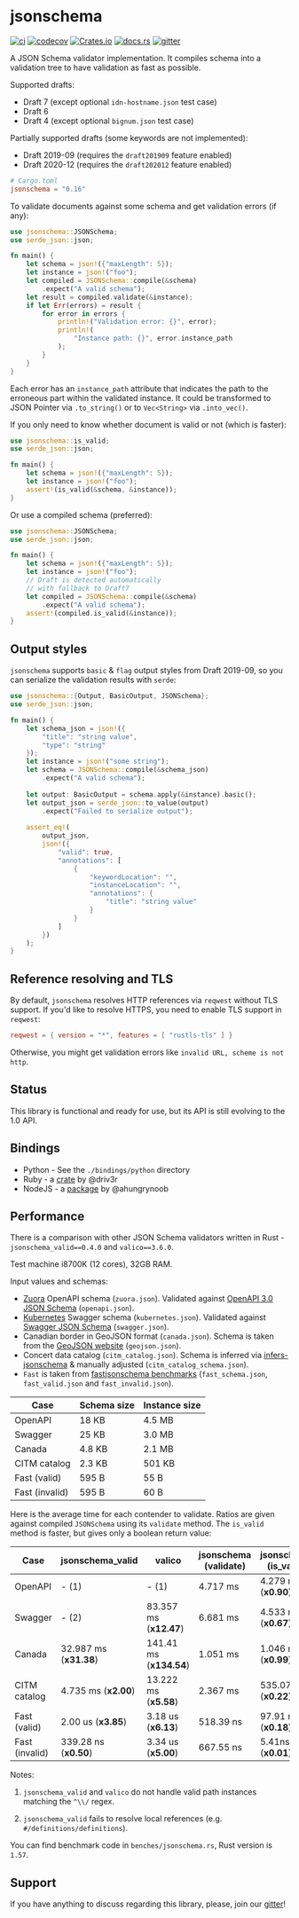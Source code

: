 # jsonschema

[![ci](https://github.com/Stranger6667/jsonschema-rs/workflows/ci/badge.svg)](https://github.com/Stranger6667/jsonschema-rs/actions)
[![codecov](https://codecov.io/gh/Stranger6667/jsonschema-rs/branch/master/graph/badge.svg)](https://codecov.io/gh/Stranger6667/jsonschema-rs)
[![Crates.io](https://img.shields.io/crates/v/jsonschema.svg)](https://crates.io/crates/jsonschema)
[![docs.rs](https://docs.rs/jsonschema/badge.svg)](https://docs.rs/jsonschema/)
[![gitter](https://img.shields.io/gitter/room/Stranger6667/jsonschema-rs.svg)](https://gitter.im/Stranger6667/jsonschema-rs)

A JSON Schema validator implementation. It compiles schema into a validation tree to have validation as fast as possible.

Supported drafts:

- Draft 7 (except optional `idn-hostname.json` test case)
- Draft 6
- Draft 4 (except optional `bignum.json` test case)

Partially supported drafts (some keywords are not implemented):
- Draft 2019-09 (requires the `draft201909` feature enabled)
- Draft 2020-12 (requires the `draft202012` feature enabled)

```toml
# Cargo.toml
jsonschema = "0.16"
```

To validate documents against some schema and get validation errors (if any):

```rust
use jsonschema::JSONSchema;
use serde_json::json;

fn main() {
    let schema = json!({"maxLength": 5});
    let instance = json!("foo");
    let compiled = JSONSchema::compile(&schema)
        .expect("A valid schema");
    let result = compiled.validate(&instance);
    if let Err(errors) = result {
        for error in errors {
            println!("Validation error: {}", error);
            println!(
                "Instance path: {}", error.instance_path
            );
        }
    }
}
```

Each error has an `instance_path` attribute that indicates the path to the erroneous part within the validated instance.
It could be transformed to JSON Pointer via `.to_string()` or to `Vec<String>` via `.into_vec()`.

If you only need to know whether document is valid or not (which is faster):

```rust
use jsonschema::is_valid;
use serde_json::json;

fn main() {
    let schema = json!({"maxLength": 5});
    let instance = json!("foo");
    assert!(is_valid(&schema, &instance));
}
```

Or use a compiled schema (preferred):

```rust
use jsonschema::JSONSchema;
use serde_json::json;

fn main() {
    let schema = json!({"maxLength": 5});
    let instance = json!("foo");
    // Draft is detected automatically
    // with fallback to Draft7
    let compiled = JSONSchema::compile(&schema)
        .expect("A valid schema");
    assert!(compiled.is_valid(&instance));
}
```

## Output styles

`jsonschema` supports `basic` & `flag` output styles from Draft 2019-09, so you can serialize the validation results with `serde`:

```rust
use jsonschema::{Output, BasicOutput, JSONSchema};
use serde_json::json;

fn main() {
    let schema_json = json!({
        "title": "string value",
        "type": "string"
    });
    let instance = json!("some string");
    let schema = JSONSchema::compile(&schema_json)
        .expect("A valid schema");
    
    let output: BasicOutput = schema.apply(&instance).basic();
    let output_json = serde_json::to_value(output)
        .expect("Failed to serialize output");
    
    assert_eq!(
        output_json, 
        json!({
            "valid": true,
            "annotations": [
                {
                    "keywordLocation": "",
                    "instanceLocation": "",
                    "annotations": {
                        "title": "string value"
                    }
                }
            ]
        })
    );
}
```

## Reference resolving and TLS

By default, `jsonschema` resolves HTTP references via `reqwest` without TLS support.
If you'd like to resolve HTTPS, you need to enable TLS support in `reqwest`:

```toml
reqwest = { version = "*", features = [ "rustls-tls" ] }
```

Otherwise, you might get validation errors like `invalid URL, scheme is not http`.

## Status

This library is functional and ready for use, but its API is still evolving to the 1.0 API.

## Bindings

- Python - See the `./bindings/python` directory
- Ruby - a [crate](https://github.com/driv3r/rusty_json_schema) by @driv3r
- NodeJS - a [package](https://github.com/ahungrynoob/jsonschema) by @ahungrynoob

## Performance

There is a comparison with other JSON Schema validators written in Rust - `jsonschema_valid==0.4.0` and `valico==3.6.0`.

Test machine i8700K (12 cores), 32GB RAM.

Input values and schemas:

- [Zuora](https://github.com/APIs-guru/openapi-directory/blob/master/APIs/zuora.com/2021-04-23/openapi.yaml) OpenAPI schema (`zuora.json`). Validated against [OpenAPI 3.0 JSON Schema](https://github.com/OAI/OpenAPI-Specification/blob/main/schemas/v3.0/schema.json) (`openapi.json`).
- [Kubernetes](https://raw.githubusercontent.com/APIs-guru/openapi-directory/master/APIs/kubernetes.io/v1.10.0/swagger.yaml) Swagger schema (`kubernetes.json`). Validated against [Swagger JSON Schema](https://github.com/OAI/OpenAPI-Specification/blob/main/schemas/v2.0/schema.json) (`swagger.json`).
- Canadian border in GeoJSON format (`canada.json`). Schema is taken from the [GeoJSON website](https://geojson.org/schema/FeatureCollection.json) (`geojson.json`).
- Concert data catalog (`citm_catalog.json`). Schema is inferred via [infers-jsonschema](https://github.com/Stranger6667/infers-jsonschema) & manually adjusted (`citm_catalog_schema.json`).
- `Fast` is taken from [fastjsonschema benchmarks](https://github.com/horejsek/python-fastjsonschema/blob/master/performance.py#L15) (`fast_schema.json`, `fast_valid.json` and `fast_invalid.json`).

| Case           | Schema size | Instance size |
| -------------- | ----------- | ------------- |
| OpenAPI        | 18 KB       | 4.5 MB        |
| Swagger        | 25 KB       | 3.0 MB        |
| Canada         | 4.8 KB      | 2.1 MB        |
| CITM catalog   | 2.3 KB      | 501 KB        |
| Fast (valid)   | 595 B       | 55 B          |
| Fast (invalid) | 595 B       | 60 B          |

Here is the average time for each contender to validate. Ratios are given against compiled `JSONSchema` using its `validate` method. The `is_valid` method is faster, but gives only a boolean return value:

| Case           | jsonschema_valid        | valico                  | jsonschema (validate) | jsonschema (is_valid)  |
| -------------- | ----------------------- | ----------------------- | --------------------- | ---------------------- |
| OpenAPI        |                   - (1) |                   - (1) |              4.717 ms |   4.279 ms (**x0.90**) |
| Swagger        |                   - (2) |  83.357 ms (**x12.47**) |              6.681 ms |   4.533 ms (**x0.67**) |
| Canada         |  32.987 ms (**x31.38**) | 141.41 ms (**x134.54**) |              1.051 ms |   1.046 ms (**x0.99**) |
| CITM catalog   |    4.735 ms (**x2.00**) |   13.222 ms (**x5.58**) |              2.367 ms |  535.07 us (**x0.22**) |
| Fast (valid)   |     2.00 us (**x3.85**) |     3.18 us (**x6.13**) |             518.39 ns |   97.91 ns (**x0.18**) |
| Fast (invalid) |   339.28 ns (**x0.50**) |     3.34 us (**x5.00**) |             667.55 ns |     5.41ns (**x0.01**) |

Notes:

1. `jsonschema_valid` and `valico` do not handle valid path instances matching the `^\\/` regex.

2. `jsonschema_valid` fails to resolve local references (e.g. `#/definitions/definitions`).

You can find benchmark code in `benches/jsonschema.rs`, Rust version is `1.57`.

## Support

If you have anything to discuss regarding this library, please, join our [gitter](https://gitter.im/Stranger6667/jsonschema-rs)!
